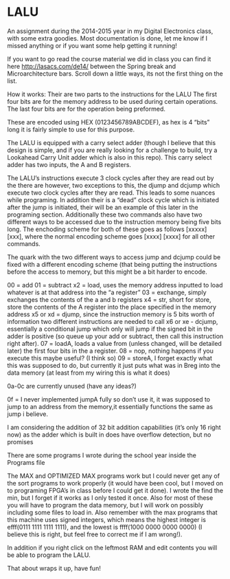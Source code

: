 # LALU
An assignment during the 2014-2015 year in my Digital Electronics class, with some extra goodies.  Most documentation is done, let me know if I missed anything or if you want some help getting it running!

If you want to go read the course material we did in class you can find it here http://lasacs.com/de14/ between the Spring break and Microarchitecture bars. Scroll down a little ways, its not the first thing on the list.

How it works:
Their are two parts to the instructions for the LALU
The first four bits are for the memory address to be used during certain operations.
The last four bits are for the operation being preformed.

These are encoded using HEX (0123456789ABCDEF), as hex is 4 “bits” long it is fairly simple to use for this purpose.

The LALU is equipped with a carry select adder (though I believe that this design is simple, and if you are really looking for a challenge to build, try a Lookahead Carry Unit adder which is also in this repo).  This carry select adder has two inputs, the A and B registers.

The LALU’s instructions execute 3 clock cycles after they are read out by the there are however, two exceptions to this, the djump and dcjump which execute two clock cycles after they are read.  This leads to some nuances while programing.  In addition their is a “dead” clock cycle which is initiated after the jump is initiated, their will be an example of this later in the programing section. Additionally these two commands also have two different ways to be accessed due to the instruction memory being five bits long.  The enchoding scheme for both of these goes as follows [xxxxx] [xxx], where the normal encoding scheme goes [xxxx] [xxxx] for all other commands.

The quark with the two different ways to access jump and dcjump could be fixed with a different encoding scheme (that being putting the instructions before the access to memory, but this might be a bit harder to encode.

00 = add
01 = subtract
x2 = load, uses the memory address inputted to load whatever is at that address into the “a register”
03 = exchange, simply exchanges the contents of the a and b registers
x4 = str, short for store, store the contents of the A register into the place specified in the memory address
x5 or xd = djump, since the instruction memory is 5 bits worth of information two different instructions are needed to call 
x6 or xe - dcjump, essentially a conditional jump which only will jump if the signed bit in the adder is positive (so queue up your add or subtract, then call this instruction right after).
07 = loadA, loads a value from (unless changed, will be detailed later) the first four bits in the a register.
08 = nop, nothing happens if you execute this maybe useful? (I think so)
09 = storeA, I forget exactly what this was supposed to do, but currently it just puts what was in Breg into the data memory (at least from my wiring this is what it does)

0a-0c are currently unused (have any ideas?)

0f = I never implemented jumpA fully so don’t use it, it was supposed to jump to an address from the memory,it essentially functions the same as jump i believe.

I am considering the addition of 32 bit addition capabilities (it’s only 16 right now) as the adder which is built in does have overflow detection, but no promises

There are some programs I wrote during the school year inside the Programs file

The MAX and OPTIMIZED MAX programs work but I could never get any of the sort programs to work properly (it would have been cool, but I moved on to programing FPGA’s in class before I could get it done).  I wrote the find the min, but I forget if it works as I only tested it once.  Also for most of these you will have to program the data memory, but I will work on possibly including some files to load in.  Also remember with the max programs that this machine uses signed integers, which means the highest integer is efff(0111 1111 1111 1111), and the lowest is ffff(1000 0000 0000 0000) (I believe this is right, but feel free to correct me if I am wrong!).  

In addition if you right click on the leftmost RAM and edit contents you will be able to program the LALU.

That about wraps it up, have fun! 